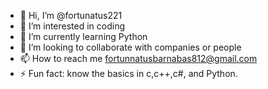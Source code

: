 - 👋 Hi, I’m @fortunatus221
- 👀 I’m interested in coding 
- 🌱 I’m currently learning Python
- 💞️ I’m looking to collaborate with companies or people
- 📫 How to reach me fortunnatusbarnabas812@gmail.com
- ⚡ Fun fact: know the basics in c,c++,c#, and Python.

<!---
fortunatus221/fortunatus221 is a ✨ special ✨ repository because its `README.md` (this file) appears on your GitHub profile.
You can click the Preview link to take a look at your changes.
--->
